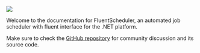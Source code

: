![](https://raw.githubusercontent.com/fluentscheduler/FluentScheduler/logo/logo.png)


Welcome to the documentation for FluentScheduler, an automated job scheduler with fluent interface for the .NET
platform.

Make sure to check the [GitHub repository](https://github.com/fluentscheduler/FluentScheduler) for community discussion
and its source code.